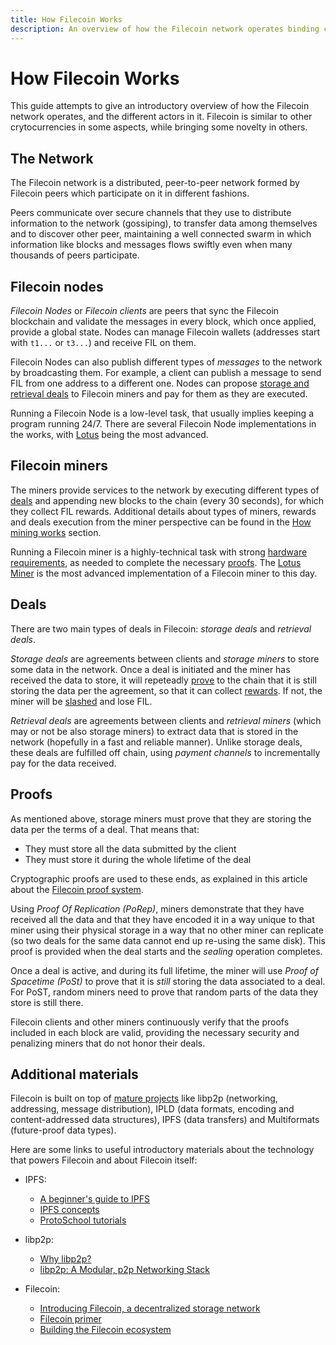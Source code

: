```yaml
---
title: How Filecoin Works
description: An overview of how the Filecoin network operates binding clients and miners though storage and retrieval deals.
---
```


# How Filecoin Works

This guide attempts to give an introductory overview of how the Filecoin network operates, and the different actors in it. Filecoin is similar to other crytocurrencies in some aspects, while bringing some novelty in others.

## The Network

The Filecoin network is a distributed, peer-to-peer network formed by Filecoin peers which participate on it in different fashions.

Peers communicate over secure channels that they use to distribute information to the network (gossiping), to transfer data among themselves and to discover other peer, maintaining a well connected swarm in which information like blocks and messages flows swiftly even when many thousands of peers participate.

## Filecoin nodes

_Filecoin Nodes_ or _Filecoin clients_ are peers that sync the Filecoin blockchain and validate the messages in every block, which once applied, provide a global state. Nodes can manage Filecoin wallets (addresses start with `t1...` or `t3...`) and receive FIL on them.

Filecoin Nodes can also publish different types of _messages_ to the network by broadcasting them. For example, a client can publish a message to send FIL from one address to a different one. Nodes can propose [storage and retrieval deals](#deals) to Filecoin miners and pay for them as they are executed.

Running a Filecoin Node is a low-level task, that usually implies keeping a program running 24/7. There are several Filecoin Node implementations in the works, with [Lotus](../store/lotus/README.md) being the most advanced.

## Filecoin miners

The miners provide services to the network by executing different types of [deals](#deals) and appending new blocks to the chain (every 30 seconds), for which they collect FIL rewards. Additional details about types of miners, rewards and deals execution from the miner perspective can be found in the [How mining works](../mine/how-mining-works.md) section.

Running a Filecoin miner is a highly-technical task with strong [hardware requirements](../mine/hardware-requirements.md), as needed to complete the necessary [proofs](#proofs). The [Lotus Miner](../mine/lotus/README.md) is the most advanced implementation of a Filecoin miner to this day.

## Deals

There are two main types of deals in Filecoin: _storage deals_ and _retrieval deals_.

_Storage deals_ are agreements between clients and _storage miners_ to store some data in the network. Once a deal is initiated and the miner has received the data to store, it will repeteadly [prove](#proofs) to the chain that it is still storing the data per the agreement, so that it can collect [rewards](../mine/mining-rewards.md). If not, the miner will be [slashed](../mine/slashing.md) and lose FIL.

_Retrieval deals_ are agreements between clients and _retrieval miners_ (which may or not be also storage miners) to extract data that is stored in the network (hopefully in a fast and reliable manner). Unlike storage deals, these deals are fulfilled off chain, using _payment channels_ to incrementally pay for the data received.

## Proofs

As mentioned above, storage miners must prove that they are storing the data per the terms of a deal. That means that:

- They must store all the data submitted by the client
- They must store it during the whole lifetime of the deal

Cryptographic proofs are used to these ends, as explained in this article about the [Filecoin proof system](https://filecoin.io/blog/filecoin-proof-system/).

Using _Proof Of Replication (PoRep)_, miners demonstrate that they have received all the data and that they have encoded it in a way unique to that miner using their physical storage in a way that no other miner can replicate (so two deals for the same data cannot end up re-using the same disk). This proof is provided when the deal starts and the _sealing_ operation completes.

Once a deal is active, and during its full lifetime, the miner will use _Proof of Spacetime (PoSt)_ to prove that it is _still_ storing the data associated to a deal. For PoST, random miners need to prove that random parts of the data they store is still there.

Filecoin clients and other miners continuously verify that the proofs included in each block are valid, providing the necessary security and penalizing miners that do not honor their deals.

## Additional materials

Filecoin is built on top of [mature projects](../project/related-projects/) like libp2p (networking, addressing, message distribution), IPLD (data formats, encoding and content-addressed data structures), IPFS (data transfers) and Multiformats (future-proof data types).

Here are some links to useful introductory materials about the technology that powers Filecoin and about Filecoin itself:

- IPFS:

  - [A beginner's guide to IPFS](https://hackernoon.com/a-beginners-guide-to-ipfs-20673fedd3f)
  - [IPFS concepts](https://docs.ipfs.io/concepts/)
  - [ProtoSchool tutorials](https://proto.school/#/tutorials)

- libp2p:

  - [Why libp2p?](https://www.parity.io/why-libp2p/)
  - [libp2p: A Modular, p2p Networking Stack](https://www.youtube.com/watch?v=xqVmEzsin3Y)

- Filecoin:
  - [Introducing Filecoin, a decentralized storage network](https://www.youtube.com/watch?v=EClPAFPeXIQ)
  - [Filecoin primer](https://ipfs.io/ipfs/QmWimYyZHzChb35EYojGduWHBdhf9SD5NHqf8MjZ4n3Qrr/Filecoin-Primer.7-25.pdf)
  - [Building the Filecoin ecosystem](https://youtu.be/SXlTBvcqzz8)
